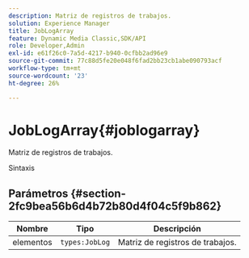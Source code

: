 ```yaml
---
description: Matriz de registros de trabajos.
solution: Experience Manager
title: JobLogArray
feature: Dynamic Media Classic,SDK/API
role: Developer,Admin
exl-id: e61f26c0-7a5d-4217-b940-0cfbb2ad96e9
source-git-commit: 77c88d5fe20e048f6fad2bb23cb1abe090793acf
workflow-type: tm+mt
source-wordcount: '23'
ht-degree: 26%

---
```


# JobLogArray{#joblogarray}

Matriz de registros de trabajos.

Sintaxis

## Parámetros {#section-2fc9bea56b6d4b72b80d4f04c5f9b862}

| Nombre | Tipo | Descripción |
|---|---|---|
| elementos | `types:JobLog` | Matriz de registros de trabajos. |
